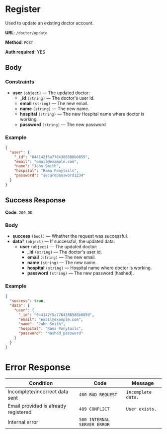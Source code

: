 # Register

Used to update an existing doctor account.

**URL**: `/doctor/update`

**Method**: `POST`

**Auth required**: YES

## Body

### Constraints

- **user** `(object)` &mdash; The updated doctor:
  - **\_id** `(string)` &mdash; The doctor's user id.
  - **email** `(string)` &mdash; The new email.
  - **name** `(string)` &mdash; The new name.
  - **hospital** `(string)` &mdash; The new Hospital name where doctor is working.
  - **password** `(string)` &mdash; The new password

### Example

```json
{
  "user": {
    "_id": "644142f5a7764388588b0859",
    "email": "email@example.com",
    "name": "John Smith",
    "hospital": "Rama Ponytails",
    "password": "securepassword1234"
  }
}
```

## Success Response

**Code**: `200 OK`

### Body

- **success** `(bool)` &mdash; Whether the request was successful.
- **data**? `(object)` &mdash; If successful, the updated data:
  - **user** `(object)` &mdash; The updated doctor:
    - **\_id** `(string)` &mdash; The doctor's user id.
    - **email** `(string)` &mdash; The new email.
    - **name** `(string)` &mdash; The new name.
    - **hospital** `(string)` &mdash; Hospital name where doctor is working.
    - **password** `(string)` &mdash; The new password (hashed).

### Example

```json
{
  "success": true,
  "data": {
    "user": {
      "_id": "644142f5a7764388588b0859",
      "email": "email@example.com",
      "name": "John Smith",
      "hospital": "Rama Ponytails",
      "password": "hashed_password"
    }
  }
}
```

# Error Response

| **Condition**                        | **Code**                    | **Message**        |
| ------------------------------------ | --------------------------- | ------------------ |
| Incomplete/incorrect data sent       | `400 BAD REQUEST`           | `Incomplete data.` |
| Email provided is already registered | `409 CONFLICT`              | `User exists.`     |
| Internal error                       | `500 INTERNAL SERVER ERROR` |
